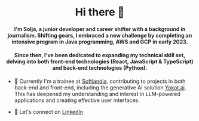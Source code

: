 <h1 align="center">Hi there 👋</h1>
<p><h4 align="center">I'm Solja, a junior developer and career shifter with a background in journalism. Shifting gears, I embraced a new challenge by completing an intensive program in Java programming, AWS and GCP in early 2023.</h4></p>

<p><h4 align="center">Since then, I've been dedicated to expanding my technical skill set, delving into both front-end technologies (React, JavaScript & TypeScript) and back-end technologies (Python).</h4></p>

- 🔭 Currently I'm a trainee at [Softlandia](https://softlandia.fi/), contributing to projects in both back-end and front-end, including the generative AI solution [Yokot.ai](https://yokot.ai/). This has deepened my understanding and interest in LLM-powered applications and creating effective user interfaces.

- 💬 Let's connect on [LinkedIn](https://www.linkedin.com/in/soljav/)
